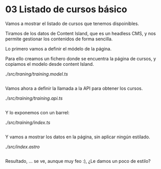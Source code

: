 # 03 Listado de cursos básico

Vamos a mostrar el listado de cursos que tenemos dispoinibles.

Tiramos de los datos de Content Island, que es un headless CMS, y nos permite gestionar los contenidos de forma sencilla.

Lo primero vamos a definir el módelo de la página.

Para ello creamos un fichero donde se encuentra la página de cursos, y copiamos el modelo desde content Island.

_./src/traning/training.model.ts_

```typescript

```

Vamos ahora a definir la llamada a la API para obtener los cursos.

_./src/training/training.api.ts_

```typescript

```

Y lo exponemos con un barrel:

_./src/training/index.ts_

```typescript

```

Y vamos a mostrar los datos en la página, sin aplicar ningún estilado.

_./src/index.astro_

```typescript

```

Resultado, ... se ve, aunque muy feo :), ¿Le damos un poco de estilo?

